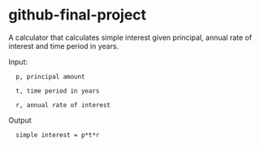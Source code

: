 # github-final-project

A calculator that calculates simple interest given principal, annual rate of interest and time period in years.


Input:
  
      p, principal amount
   
      t, time period in years
   
      r, annual rate of interest



   
Output

      simple interest = p*t*r
